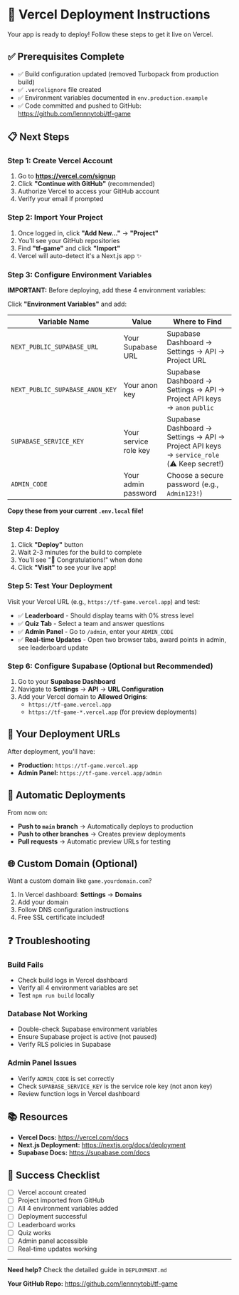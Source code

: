 # 🚀 Vercel Deployment Instructions

Your app is ready to deploy! Follow these steps to get it live on Vercel.

## ✅ Prerequisites Complete

- ✅ Build configuration updated (removed Turbopack from production build)
- ✅ `.vercelignore` file created
- ✅ Environment variables documented in `env.production.example`
- ✅ Code committed and pushed to GitHub: https://github.com/lennnytobi/tf-game

## 📋 Next Steps

### Step 1: Create Vercel Account

1. Go to **https://vercel.com/signup**
2. Click **"Continue with GitHub"** (recommended)
3. Authorize Vercel to access your GitHub account
4. Verify your email if prompted

### Step 2: Import Your Project

1. Once logged in, click **"Add New..."** → **"Project"**
2. You'll see your GitHub repositories
3. Find **"tf-game"** and click **"Import"**
4. Vercel will auto-detect it's a Next.js app ✨

### Step 3: Configure Environment Variables

**IMPORTANT:** Before deploying, add these 4 environment variables:

Click **"Environment Variables"** and add:

| Variable Name | Value | Where to Find |
|--------------|-------|---------------|
| `NEXT_PUBLIC_SUPABASE_URL` | Your Supabase URL | Supabase Dashboard → Settings → API → Project URL |
| `NEXT_PUBLIC_SUPABASE_ANON_KEY` | Your anon key | Supabase Dashboard → Settings → API → Project API keys → `anon` `public` |
| `SUPABASE_SERVICE_KEY` | Your service role key | Supabase Dashboard → Settings → API → Project API keys → `service_role` (⚠️ Keep secret!) |
| `ADMIN_CODE` | Your admin password | Choose a secure password (e.g., `Admin123!`) |

**Copy these from your current `.env.local` file!**

### Step 4: Deploy

1. Click **"Deploy"** button
2. Wait 2-3 minutes for the build to complete
3. You'll see "🎉 Congratulations!" when done
4. Click **"Visit"** to see your live app!

### Step 5: Test Your Deployment

Visit your Vercel URL (e.g., `https://tf-game.vercel.app`) and test:

- ✅ **Leaderboard** - Should display teams with 0% stress level
- ✅ **Quiz Tab** - Select a team and answer questions
- ✅ **Admin Panel** - Go to `/admin`, enter your `ADMIN_CODE`
- ✅ **Real-time Updates** - Open two browser tabs, award points in admin, see leaderboard update

### Step 6: Configure Supabase (Optional but Recommended)

1. Go to your **Supabase Dashboard**
2. Navigate to **Settings** → **API** → **URL Configuration**
3. Add your Vercel domain to **Allowed Origins**:
   - `https://tf-game.vercel.app`
   - `https://tf-game-*.vercel.app` (for preview deployments)

## 🎯 Your Deployment URLs

After deployment, you'll have:

- **Production:** `https://tf-game.vercel.app`
- **Admin Panel:** `https://tf-game.vercel.app/admin`

## 🔄 Automatic Deployments

From now on:

- **Push to `main` branch** → Automatically deploys to production
- **Push to other branches** → Creates preview deployments
- **Pull requests** → Automatic preview URLs for testing

## 🌐 Custom Domain (Optional)

Want a custom domain like `game.yourdomain.com`?

1. In Vercel dashboard: **Settings** → **Domains**
2. Add your domain
3. Follow DNS configuration instructions
4. Free SSL certificate included!

## ❓ Troubleshooting

### Build Fails
- Check build logs in Vercel dashboard
- Verify all 4 environment variables are set
- Test `npm run build` locally

### Database Not Working
- Double-check Supabase environment variables
- Ensure Supabase project is active (not paused)
- Verify RLS policies in Supabase

### Admin Panel Issues
- Verify `ADMIN_CODE` is set correctly
- Check `SUPABASE_SERVICE_KEY` is the service role key (not anon key)
- Review function logs in Vercel dashboard

## 📚 Resources

- **Vercel Docs:** https://vercel.com/docs
- **Next.js Deployment:** https://nextjs.org/docs/deployment
- **Supabase Docs:** https://supabase.com/docs

## 🎉 Success Checklist

- [ ] Vercel account created
- [ ] Project imported from GitHub
- [ ] All 4 environment variables added
- [ ] Deployment successful
- [ ] Leaderboard works
- [ ] Quiz works
- [ ] Admin panel accessible
- [ ] Real-time updates working

---

**Need help?** Check the detailed guide in `DEPLOYMENT.md`

**Your GitHub Repo:** https://github.com/lennnytobi/tf-game

